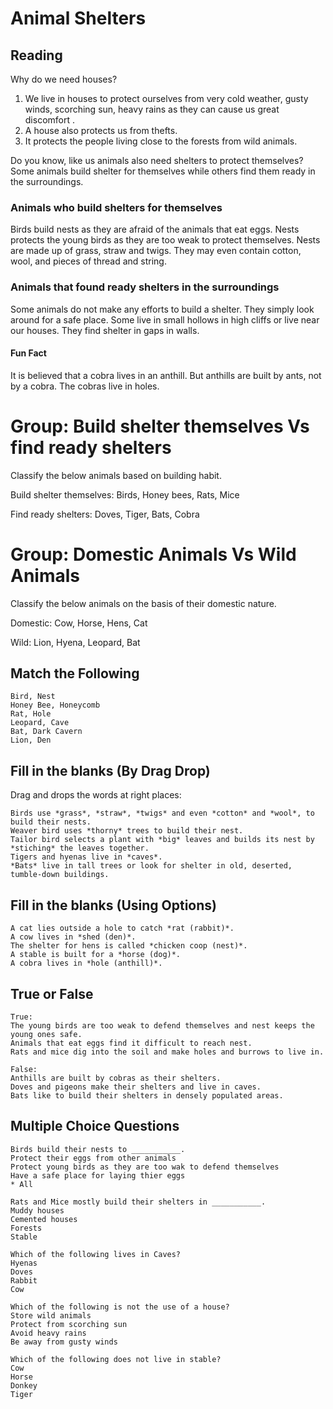 # Animal Shelters

## Reading
Why do we need houses?

1. We live in houses to protect ourselves from very cold weather, gusty winds, scorching sun, heavy rains as they can cause us great discomfort .
2. A house also protects us from thefts.
3. It protects the people living close to the forests from wild animals.

Do you know, like us animals also need shelters to protect themselves? 
Some animals build shelter for themselves while others find them ready in the surroundings.

### Animals who build shelters for themselves
Birds build nests as they are afraid of the animals that eat eggs. Nests protects the young birds as they are too weak to protect themselves.
Nests are made up of grass, straw and twigs. They may even contain cotton, wool, and pieces of thread and string. 

### Animals that found ready shelters in the surroundings
Some animals do not make any efforts to build a shelter. They simply look around for a safe place. Some live
in small hollows in high cliffs or live near our houses. They find shelter in gaps in walls.

#### Fun Fact
It is believed that a cobra lives in an anthill. But anthills are built by ants, not by a
cobra. The cobras live in holes.



# Group: Build shelter themselves Vs find ready shelters

Classify the below animals based on building habit.

Build shelter themselves: Birds, Honey bees, Rats, Mice

Find ready shelters: Doves, Tiger, Bats, Cobra

# Group: Domestic Animals Vs Wild Animals

Classify the below animals on the basis of their domestic nature.

Domestic: Cow, Horse, Hens, Cat

Wild: Lion, Hyena, Leopard, Bat

## Match the Following

```
Bird, Nest
Honey Bee, Honeycomb
Rat, Hole
Leopard, Cave
Bat, Dark Cavern
Lion, Den

```
## Fill in the blanks (By Drag Drop)

Drag and drops the words at right places:

```
Birds use *grass*, *straw*, *twigs* and even *cotton* and *wool*, to build their nests.
Weaver bird uses *thorny* trees to build their nest.
Tailor bird selects a plant with *big* leaves and builds its nest by *stiching* the leaves together.
Tigers and hyenas live in *caves*.
*Bats* live in tall trees or look for shelter in old, deserted, tumble-down buildings.

```

## Fill in the blanks (Using Options)

```
A cat lies outside a hole to catch *rat (rabbit)*.
A cow lives in *shed (den)*.
The shelter for hens is called *chicken coop (nest)*.
A stable is built for a *horse (dog)*.
A cobra lives in *hole (anthill)*.

```

## True or False

```
True:
The young birds are too weak to defend themselves and nest keeps the young ones safe.
Animals that eat eggs find it difficult to reach nest.
Rats and mice dig into the soil and make holes and burrows to live in.

False:
Anthills are built by cobras as their shelters.
Doves and pigeons make their shelters and live in caves.
Bats like to build their shelters in densely populated areas.

```

## Multiple Choice Questions

```
Birds build their nests to ___________.
Protect their eggs from other animals
Protect young birds as they are too wak to defend themselves
Have a safe place for laying thier eggs
* All

Rats and Mice mostly build their shelters in ___________.
Muddy houses
Cemented houses
Forests
Stable

Which of the following lives in Caves?
Hyenas
Doves
Rabbit
Cow

Which of the following is not the use of a house?
Store wild animals
Protect from scorching sun
Avoid heavy rains
Be away from gusty winds

Which of the following does not live in stable?
Cow
Horse
Donkey
Tiger

```






